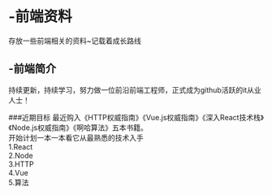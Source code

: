 # -前端资料
存放一些前端相关的资料~记载着成长路线

## -前端简介    
持续更新，持续学习，努力做一位前沿前端工程师，正式成为github活跃的it从业人士！

###近期目标
最近购入《HTTP权威指南》《Vue.js权威指南》《深入React技术栈》《Node.js权威指南》《啊哈算法》五本书籍。    
开始计划一本一本看它从最熟悉的技术入手    
1.React    
2.Node    
3.HTTP    
4.Vue    
5.算法
